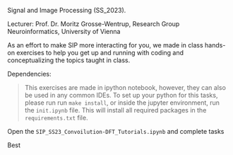 Signal and Image Processing (SS_2023).

Lecturer: Prof. Dr. Moritz Grosse-Wentrup, 
          Research Group Neuroinformatics, 
          University of Vienna

As an effort to make SIP more interacting for you, 
we made in class hands-on exercises to help you get up and running with coding and conceptualizing the topics taught in class.

Dependencies:
 > This exercises are made in ipython notebook, however, they can also be used in any common IDEs. To set up your python for this tasks, please run 
 run `make install`, or inside the jupyter environment, run the `init.ipynb` file. This will install all required packages in the `requirements.txt` file. 
 
 Open the `SIP_SS23_Convoilution-DFT_Tutorials.ipynb` and complete tasks
 
 Best

